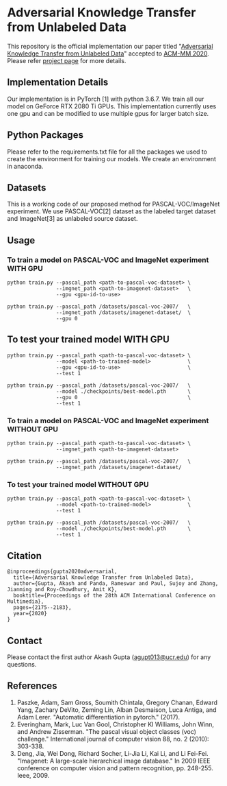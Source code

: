 # Adversarial Knowledge Transfer from Unlabeled Data 

This repository is the official implementation our paper titled "[Adversarial Knowledge Transfer from Unlabeled Data](https://arxiv.org/abs/2008.05746)" accepted to [ACM-MM 2020](https://2020.acmmm.org/).
Please refer [project page](https://akashagupta.com/publication/acm2020_akt/project.html) for more details.


## Implementation Details

Our implementation is in PyTorch [1] with python 3.6.7. We train all our 
model on GeForce RTX 2080 Ti GPUs. This implementation currently uses
one gpu and can be modified to use multiple gpus for larger batch size.


## Python Packages

Please refer to the requirements.txt file for all the packages we
used to create the environment for training our models. We create an
environment in anaconda.


## Datasets
This is a working code of our proposed method for PASCAL-VOC/ImageNet 
experiment. We use PASCAL-VOC[2] dataset as the labeled target dataset 
and ImageNet[3] as unlabeled source dataset.


## Usage

### To train a model on PASCAL-VOC and ImageNet experiment WITH GPU
    python train.py --pascal_path <path-to-pascal-voc-dataset> \
                    --imgnet_path <path-to-imagenet-dataset>   \
                    --gpu <gpu-id-to-use>

    python train.py --pascal_path /datasets/pascal-voc-2007/   \
                    --imgnet_path /datasets/imagenet-dataset/  \
                    --gpu 0



## To test your trained model WITH GPU
    python train.py --pascal_path <path-to-pascal-voc-dataset> \
                    --model <path-to-trained-model>            \
                    --gpu <gpu-id-to-use>                      \
                    --test 1

    python train.py --pascal_path /datasets/pascal-voc-2007/   \
                    --model ./checkpoints/best-model.pth       \
                    --gpu 0                                    \
                    --test 1

### To train a model on PASCAL-VOC and ImageNet experiment WITHOUT GPU
    python train.py --pascal_path <path-to-pascal-voc-dataset> \
                    --imgnet_path <path-to-imagenet-dataset>                      

    python train.py --pascal_path /datasets/pascal-voc-2007/   \
                    --imgnet_path /datasets/imagenet-dataset/   

### To test your trained model WITHOUT GPU
    python train.py --pascal_path <path-to-pascal-voc-dataset> \
                    --model <path-to-trained-model>            \
                    --test 1

    python train.py --pascal_path /datasets/pascal-voc-2007/   \
                    --model ./checkpoints/best-model.pth       \
                    --test 1

## Citation
```
@inproceedings{gupta2020adversarial,
  title={Adversarial Knowledge Transfer from Unlabeled Data},
  author={Gupta, Akash and Panda, Rameswar and Paul, Sujoy and Zhang, Jianming and Roy-Chowdhury, Amit K},
  booktitle={Proceedings of the 28th ACM International Conference on Multimedia},
  pages={2175--2183},
  year={2020}
}
```
    
## Contact
Please contact the first author Akash Gupta ([agupt013@ucr.edu](agupt013@ucr.edu)) for any questions.
    
## References

1. Paszke, Adam, Sam Gross, Soumith Chintala, Gregory Chanan, Edward
    Yang, Zachary DeVito, Zeming Lin, Alban Desmaison, Luca Antiga, 
    and Adam Lerer. "Automatic differentiation in pytorch." (2017).<br />
1. Everingham, Mark, Luc Van Gool, Christopher KI Williams, John Winn,
    and Andrew Zisserman. "The pascal visual object classes (voc) 
    challenge." International journal of computer vision 88, no. 2 
    (2010): 303-338.<br />
1. Deng, Jia, Wei Dong, Richard Socher, Li-Jia Li, Kai Li, and Li 
    Fei-Fei. "Imagenet: A large-scale hierarchical image database." 
    In 2009 IEEE conference on computer vision and pattern recognition, 
    pp. 248-255. Ieee, 2009.
    


